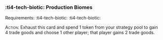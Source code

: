 ### :ti4-tech-biotic: **Production Biomes**

Requirements: :ti4-tech-biotic: :ti4-tech-biotic:

<span style="font-variant:small-caps;">Action</span>: Exhaust this card and spend 1 token from your strategy pool to gain 4 trade goods and choose 1 other player; that player gains 2 trade goods.

